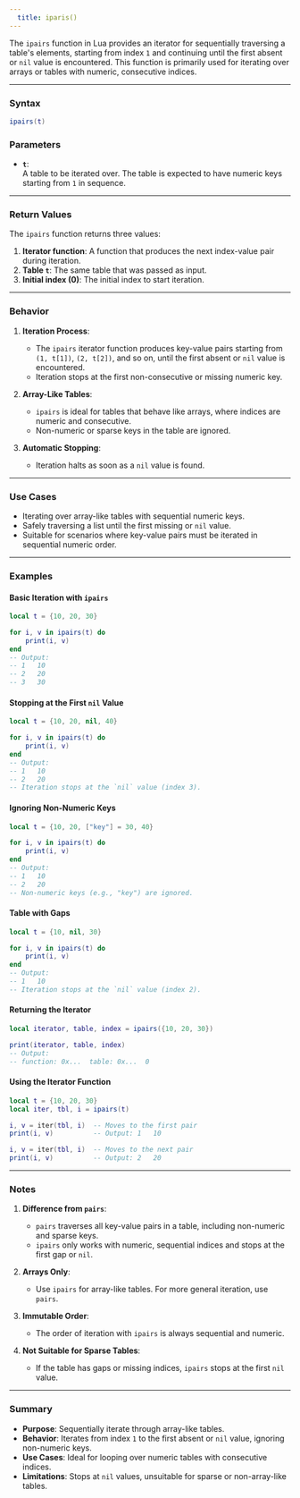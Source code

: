 ```yaml
---
  title: iparis()
---
```


The `ipairs` function in Lua provides an iterator for sequentially traversing a table's elements, starting from index `1` and continuing until the first absent or `nil` value is encountered. This function is primarily used for iterating over arrays or tables with numeric, consecutive indices.  

---

### Syntax  
```lua
ipairs(t)
```

### Parameters  

- **`t`**:  
  A table to be iterated over. The table is expected to have numeric keys starting from `1` in sequence.  

---

### Return Values  

The `ipairs` function returns three values:  
1. **Iterator function**: A function that produces the next index-value pair during iteration.  
2. **Table `t`**: The same table that was passed as input.  
3. **Initial index (0)**: The initial index to start iteration.  

---

### Behavior  

1. **Iteration Process**:  
   - The `ipairs` iterator function produces key-value pairs starting from `(1, t[1])`, `(2, t[2])`, and so on, until the first absent or `nil` value is encountered.  
   - Iteration stops at the first non-consecutive or missing numeric key.  

2. **Array-Like Tables**:  
   - `ipairs` is ideal for tables that behave like arrays, where indices are numeric and consecutive.  
   - Non-numeric or sparse keys in the table are ignored.  

3. **Automatic Stopping**:  
   - Iteration halts as soon as a `nil` value is found.  

---

### Use Cases  

- Iterating over array-like tables with sequential numeric keys.  
- Safely traversing a list until the first missing or `nil` value.  
- Suitable for scenarios where key-value pairs must be iterated in sequential numeric order.  

---

### Examples  

#### Basic Iteration with `ipairs`  
```lua
local t = {10, 20, 30}

for i, v in ipairs(t) do
    print(i, v)
end
-- Output:
-- 1   10
-- 2   20
-- 3   30
```

#### Stopping at the First `nil` Value  
```lua
local t = {10, 20, nil, 40}

for i, v in ipairs(t) do
    print(i, v)
end
-- Output:
-- 1   10
-- 2   20
-- Iteration stops at the `nil` value (index 3).
```

#### Ignoring Non-Numeric Keys  
```lua
local t = {10, 20, ["key"] = 30, 40}

for i, v in ipairs(t) do
    print(i, v)
end
-- Output:
-- 1   10
-- 2   20
-- Non-numeric keys (e.g., "key") are ignored.
```

#### Table with Gaps  
```lua
local t = {10, nil, 30}

for i, v in ipairs(t) do
    print(i, v)
end
-- Output:
-- 1   10
-- Iteration stops at the `nil` value (index 2).
```

#### Returning the Iterator  
```lua
local iterator, table, index = ipairs({10, 20, 30})

print(iterator, table, index)
-- Output:
-- function: 0x...  table: 0x...  0
```

#### Using the Iterator Function  
```lua
local t = {10, 20, 30}
local iter, tbl, i = ipairs(t)

i, v = iter(tbl, i)  -- Moves to the first pair
print(i, v)          -- Output: 1   10

i, v = iter(tbl, i)  -- Moves to the next pair
print(i, v)          -- Output: 2   20
```

---

### Notes  

1. **Difference from `pairs`**:  
   - `pairs` traverses all key-value pairs in a table, including non-numeric and sparse keys.  
   - `ipairs` only works with numeric, sequential indices and stops at the first gap or `nil`.  

2. **Arrays Only**:  
   - Use `ipairs` for array-like tables. For more general iteration, use `pairs`.  

3. **Immutable Order**:  
   - The order of iteration with `ipairs` is always sequential and numeric.  

4. **Not Suitable for Sparse Tables**:  
   - If the table has gaps or missing indices, `ipairs` stops at the first `nil` value.  

---

### Summary  

- **Purpose**: Sequentially iterate through array-like tables.  
- **Behavior**: Iterates from index `1` to the first absent or `nil` value, ignoring non-numeric keys.  
- **Use Cases**: Ideal for looping over numeric tables with consecutive indices.  
- **Limitations**: Stops at `nil` values, unsuitable for sparse or non-array-like tables.  
